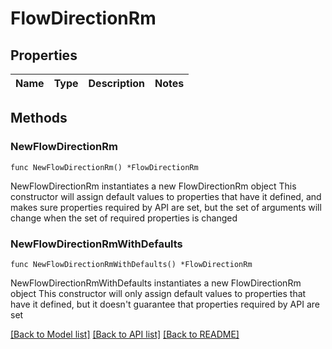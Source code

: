 # FlowDirectionRm

## Properties

Name | Type | Description | Notes
------------ | ------------- | ------------- | -------------

## Methods

### NewFlowDirectionRm

`func NewFlowDirectionRm() *FlowDirectionRm`

NewFlowDirectionRm instantiates a new FlowDirectionRm object
This constructor will assign default values to properties that have it defined,
and makes sure properties required by API are set, but the set of arguments
will change when the set of required properties is changed

### NewFlowDirectionRmWithDefaults

`func NewFlowDirectionRmWithDefaults() *FlowDirectionRm`

NewFlowDirectionRmWithDefaults instantiates a new FlowDirectionRm object
This constructor will only assign default values to properties that have it defined,
but it doesn't guarantee that properties required by API are set


[[Back to Model list]](../README.md#documentation-for-models) [[Back to API list]](../README.md#documentation-for-api-endpoints) [[Back to README]](../README.md)


